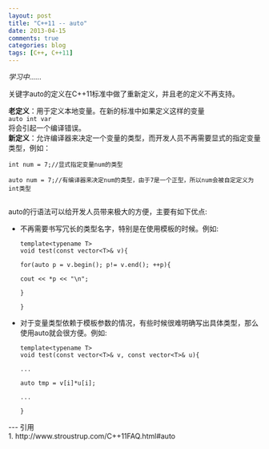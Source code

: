 ```yaml
---
layout: post
title: "C++11 -- auto"
date: 2013-04-15
comments: true
categories: blog
tags: [C++, C++11] 
---
```

<em>学习中......</em>

<p>关键字auto的定义在C++11标准中做了重新定义，并且老的定义不再支持。</p>
<b>老定义</b>：用于定义本地变量。在新的标准中如果定义这样的变量<br/>
<code>auto int var</code><br/>
将会引起一个编译错误。<br/>
<b>新定义</b>：允许编译器来决定一个变量的类型，而开发人员不再需要显式的指定变量类型，例如：<br/>
<code>
int num = 7;//显式指定变量num的类型<br/>
auto num = 7;//有编译器来决定num的类型，由于7是一个正型，所以num会被自定定义为int类型<br/>
</code>

auto的行语法可以给开发人员带来极大的方便，主要有如下优点:
<ul>
<li><p>不再需要书写冗长的类型名字，特别是在使用模板的时候。例如:<br/>
<code>
template&lt;typename T>
void test(const vector&lt;T>& v){<br/>
for(auto p = v.begin(); p!= v.end(); ++p){<br/>
cout &lt;&lt; *p &lt;&lt; "\n";
	<br/>}	
<br/>}
</code>
</p></li> 
<li><p>对于变量类型依赖于模板参数的情况，有些时候很难明确写出具体类型，那么使用auto就会很方便。例如:<br/>
<code>
template&lt;typename T>
void test(const vector&lt;T>& v, const vector&lt;T>& u){<br/>
...<br/>
auto tmp = v[i]*u[i];<br/>
...
<br/>}
</code>
</p></li>
</ul>
---
引用<br/>
1. http://www.stroustrup.com/C++11FAQ.html#auto